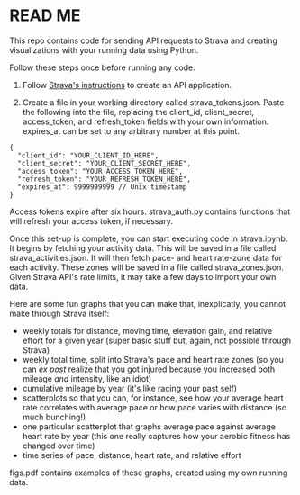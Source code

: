 # READ ME

This repo contains code for sending API requests to Strava and creating  visualizations with your running data using Python.

Follow these steps once before running any code:

1. Follow [Strava's instructions](https://developers.strava.com/docs/getting-started/#account) to create an API application.

2. Create a file in your working directory called strava_tokens.json.  Paste the following into the file, replacing the client_id, client_secret, access_token, and refresh_token fields with your own information.  expires_at can be set to any arbitrary number at this point.

```
{
  "client_id": "YOUR_CLIENT_ID_HERE",
  "client_secret": "YOUR_CLIENT_SECRET_HERE",
  "access_token": "YOUR_ACCESS_TOKEN_HERE",
  "refresh_token": "YOUR_REFRESH_TOKEN_HERE",
  "expires_at": 9999999999 // Unix timestamp
}
``` 

Access tokens expire after six hours.  strava_auth.py contains functions that will refresh your access token, if necessary.

Once this set-up is complete, you can start executing code in strava.ipynb.  It begins by fetching your activity data.  This will be saved in a file called strava_activities.json. It will then fetch pace- and heart rate-zone data for each activity.  These zones will be saved in a file called strava_zones.json.  Given Strava API's rate limits, it may take a few days to import your own data.

Here are some fun graphs that you can make that, inexplicatly, you cannot make through Strava itself:

- weekly totals for distance, moving time, elevation gain, and relative effort for a given year (super basic stuff but, again, not possible through Strava)
- weekly total time, split into Strava's pace and heart rate zones (so you can _ex post_ realize that you got injured because you increased both mileage *and* intensity, like an idiot)
- cumulative mileage by year (it's like racing your past self)
- scatterplots so that you can, for instance, see how your average heart rate correlates with average pace or how pace varies with distance (so much bunching!)
- one particular scatterplot that graphs average pace against average heart rate by year (this one really captures how your aerobic fitness has changed over time)
- time series of pace, distance, heart rate, and relative effort

figs.pdf contains examples of these graphs, created using my own running data.